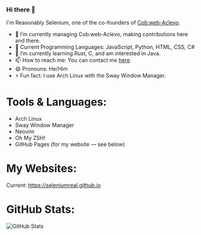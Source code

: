 ### Hi there 👋

I'm Reasonably Selenium, one of the co-founders of [Cob:web-Aclevo](https://github.com/cobweb-aclevo/).
 
- 🔭 I’m currently managing Cob:web-Aclevo, making contributions here and there.
- 🧠 Current Programming Languages: JavaScript, Python, HTML, CSS, C#
- 🌱 I’m currently learning Rust, C, and am interested in Java.
- 📫 How to reach me: You can contact me [here](https://cobweb-aclevo.org/contact.html).
- 😄 Pronouns: He/Him
- ⚡ Fun fact: I use Arch Linux with the Sway Window Manager.

# Tools & Languages:
- Arch Linux
- Sway Window Manager
- Neovim
- Oh My ZSH!
- GitHub Pages (for my website — see below)

# My Websites:
Current: https://seleniumreal.github.io

# GitHub Stats:
![GitHub Stats](https://github-readme-stats.vercel.app/api?username=ReasonablySelenium&theme=tokyonight&showicons=true)

